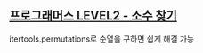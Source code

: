 ## [프로그래머스 LEVEL2 - 소수 찾기](https://programmers.co.kr/learn/courses/30/lessons/42839)

itertools.permutations로 순열을 구하면 쉽게 해결 가능
